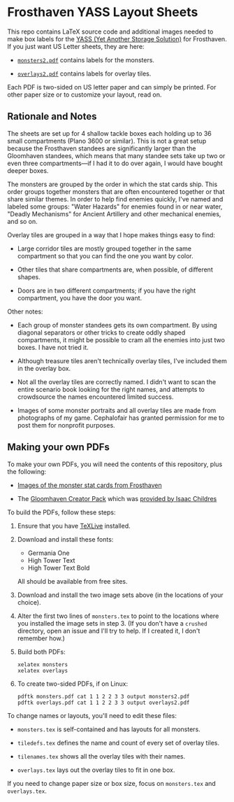 # Frosthaven YASS Layout Sheets

This repo contains LaTeX source code and additional images needed to
make box labels for the [YASS (Yet Another Storage
Solution)](https://boardgamegeek.com/thread/1726878/yss-yet-another-storage-solution)
for Frosthaven.  If you just want US Letter sheets, they are here:

  - [`monsters2.pdf`](https://nrnrnr.github.io/Frosthaven-YASS/monsters2.pdf) contains labels for the monsters.
  
  - [`overlays2.pdf`](https://nrnrnr.github.io/Frosthaven-YASS/overlays2.pdf) contains labels for overlay
    tiles.
    
Each PDF is two-sided on US letter paper and can simply be printed.
For other paper size or to customize your layout, read on.

## Rationale and Notes

The sheets are set up for 4 shallow tackle boxes each holding up to 36 small
compartments (Plano 3600 or similar).  This is not a great setup because the Frosthaven
standees are significantly larger than the Gloomhaven standees, which means that many standee sets take up two or even three compartments—if I had it to do over again, I would have bought deeper boxes.

The monsters are grouped by the order in which the stat cards ship.   This order groups together monsters that are often encountered together or that share similar themes.  In order to help find enemies quickly, I've named and labeled some groups: "Water Hazards" for enemies found in or near water, "Deadly Mechanisms" for Ancient Artillery and other mechanical enemies, and so on.

Overlay tiles are grouped in a way that I hope makes things easy to find:

  - Large corridor tiles are mostly grouped together in the same compartment so that you can find the one you want by color.
  
  - Other tiles that share compartments are, when possible, of different shapes.

  - Doors are in two different compartments; if you have the right compartment, you have the door you want.

Other notes:

  - Each group of monster standees gets its own compartment. By using diagonal separators or other tricks to create oddly shaped compartments, it might be possible to cram all the enemies into just two boxes.  I have not tried it.

  - Although treasure tiles aren't technically overlay tiles, I've included them in the overlay box.
  
  - Not all the overlay tiles are correctly named.  I didn't want to scan the entire scenario book looking for the right names, and attempts to crowdsource the names encountered limited success.
  
  - Images of some monster portraits and all overlay tiles are made from photographs of my game.  Cephalofair has granted permission for me to post them for nonprofit purposes.
  
## Making your own PDFs

To make your own PDFs, you will need the contents of this repository, plus the following:

  - [Images of the monster stat cards from Frosthaven](https://github.com/any2cards/frosthaven/tree/master/images/monster-stat-cards/frosthaven)
  
  - The [Gloomhaven Creator Pack](https://drive.google.com/open?id=1A3Budnzy2L225DvVQY9_9z2HvvXb3Bio) which was [provided by Isaac Childres](https://boardgamegeek.com/thread/1733586/files-creation)
  
To build the PDFs, follow these steps:

 1. Ensure that you have [TeXLive](https://www.tug.org/texlive/) installed.

 2. Download and install these fonts:
 
      - Germania One
      - High Tower Text
      - High Tower Text Bold

    All should be available from free sites.

 3. Download and install the two image sets above (in the locations of your choice).
 
 4. Alter the first two lines of `monsters.tex` to point to the locations where you installed the image sets in step 3.  (If you don't have a `crushed` directory, open an issue and I'll try to help.  If I created it, I don't remember how.)
 
 5. Build both PDFs:
 
        xelatex monsters
        xelatex overlays

 6. To create two-sided PDFs, if on Linux:
 
        pdftk monsters.pdf cat 1 1 2 2 3 3 output monsters2.pdf
        pdftk overlays.pdf cat 1 1 2 2 3 3 output overlays2.pdf

To change names or layouts, you'll need to edit these files:

 - `monsters.tex` is self-contained and has layouts for all monsters.
 
 - `tiledefs.tex` defines the name and count of every set of overlay tiles.
 
 - `tilenames.tex` shows all the overlay tiles with their names.
 
 - `overlays.tex` lays out the overlay tiles to fit in one box.

If you need to change paper size or box size, focus on `monsters.tex` and `overlays.tex`.
